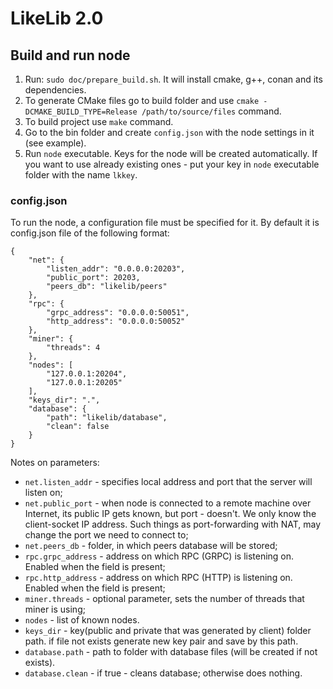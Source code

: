 # LikeLib 2.0


## Build and run node
1. Run: `sudo doc/prepare_build.sh`. It will install cmake, g++, conan and its dependencies.
2. To generate CMake files go to build folder and use
`cmake -DCMAKE_BUILD_TYPE=Release /path/to/source/files` command.
3. To build project use `make` command.
4. Go to the bin folder and create `config.json` with the node settings in it (see example).
5. Run `node` executable. Keys for the node will be created automatically. If you want to use
already existing ones - put your key in `node` executable folder with the name `lkkey`.

### config.json
To run the node, a configuration file must be specified for it.
By default it is config.json file of the following format:

```
{
    "net": {
        "listen_addr": "0.0.0.0:20203",
        "public_port": 20203,
        "peers_db": "likelib/peers"
    },
    "rpc": {
        "grpc_address": "0.0.0.0:50051",
        "http_address": "0.0.0.0:50052"
    },
    "miner": {
        "threads": 4
    },
    "nodes": [
        "127.0.0.1:20204",
        "127.0.0.1:20205"
    ],
    "keys_dir": ".",
    "database": {
        "path": "likelib/database",
        "clean": false
    }
}
```

Notes on parameters:
* `net.listen_addr` - specifies local address and port that the server will listen on;
* `net.public_port` - when node is connected to a remote machine over Internet, its 
public IP gets known, but port - doesn't. We only know the client-socket IP address.
Such things as port-forwarding with NAT, may change the port we need to connect to;
* `net.peers_db` - folder, in which peers database will be stored;
* `rpc.grpc_address` - address on which RPC (GRPC) is listening on. Enabled when the field is present;
* `rpc.http_address` - address on which RPC (HTTP) is listening on. Enabled when the field is present;
* `miner.threads` - optional parameter, sets the number of threads that miner is using;
* `nodes` - list of known nodes.
* `keys_dir` - key(public and private that was generated by client) folder path. 
if file not exists generate new key pair and save by this path.
* `database.path` - path to folder with database files (will be created if not exists).
* `database.clean` - if true - cleans database; otherwise does nothing.


